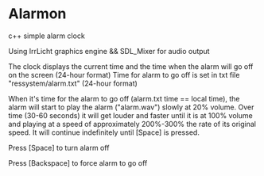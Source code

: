 # Alarmon
c++ simple alarm clock

Using IrrLicht graphics engine && SDL_Mixer for audio output

The clock displays the current time and the time when the alarm will go off on the screen (24-hour format)
Time for alarm to go off is set in txt file "ressystem/alarm.txt" (24-hour format)

When it's time for the alarm to go off (alarm.txt time == local time), the alarm will start to play the alarm ("alarm.wav") slowly at 20% volume. Over time (30-60 seconds) it will get louder and faster until it is at 100% volume and playing at a speed of approximately 200%-300% the rate of its original speed. It will continue indefinitely until [Space] is pressed.


Press [Space] to turn alarm off

Press [Backspace] to force alarm to go off
